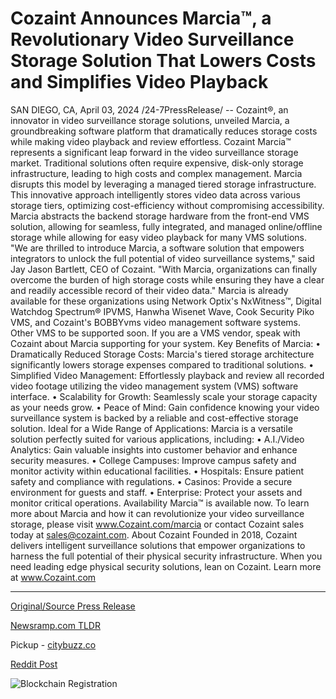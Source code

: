 # Cozaint Announces Marcia™, a Revolutionary Video Surveillance Storage Solution That Lowers Costs and Simplifies Video Playback

SAN DIEGO, CA, April 03, 2024 /24-7PressRelease/ -- Cozaint®, an innovator in video surveillance storage solutions, unveiled Marcia, a groundbreaking software platform that dramatically reduces storage costs while making video playback and review effortless.  Cozaint Marcia™ represents a significant leap forward in the video surveillance storage market. Traditional solutions often require expensive, disk-only storage infrastructure, leading to high costs and complex management. Marcia disrupts this model by leveraging a managed tiered storage infrastructure.   This innovative approach intelligently stores video data across various storage tiers, optimizing cost-efficiency without compromising accessibility. Marcia abstracts the backend storage hardware from the front-end VMS solution, allowing for seamless, fully integrated, and managed online/offline storage while allowing for easy video playback for many VMS solutions.  "We are thrilled to introduce Marcia, a software solution that empowers integrators to unlock the full potential of video surveillance systems," said Jay Jason Bartlett, CEO of Cozaint. "With Marcia, organizations can finally overcome the burden of high storage costs while ensuring they have a clear and readily accessible record of their video data."  Marcia is already available for these organizations using Network Optix's NxWitness™, Digital Watchdog Spectrum® IPVMS, Hanwha Wisenet Wave, Cook Security Piko VMS, and Cozaint's BOBBYvms video management software systems. Other VMS to be supported soon. If you are a VMS vendor, speak with Cozaint about Marcia supporting for your system.  Key Benefits of Marcia: •	Dramatically Reduced Storage Costs: Marcia's tiered storage architecture significantly lowers storage expenses compared to traditional solutions. •	Simplified Video Management: Effortlessly playback and review all recorded video footage utilizing the video management system (VMS) software interface. •	Scalability for Growth: Seamlessly scale your storage capacity as your needs grow. •	Peace of Mind: Gain confidence knowing your video surveillance system is backed by a reliable and cost-effective storage solution.  Ideal for a Wide Range of Applications: Marcia is a versatile solution perfectly suited for various applications, including: •	A.I./Video Analytics: Gain valuable insights into customer behavior and enhance security measures. •	College Campuses: Improve campus safety and monitor activity within educational facilities. •	Hospitals: Ensure patient safety and compliance with regulations. •	Casinos: Provide a secure environment for guests and staff. •	Enterprise: Protect your assets and monitor critical operations.  Availability Marcia™ is available now. To learn more about Marcia and how it can revolutionize your video surveillance storage, please visit www.Cozaint.com/marcia or contact Cozaint sales today at sales@cozaint.com.  About Cozaint Founded in 2018, Cozaint delivers intelligent surveillance solutions that empower organizations to harness the full potential of their physical security infrastructure. When you need leading edge physical security solutions, lean on Cozaint. Learn more at www.Cozaint.com 

---

[Original/Source Press Release](https://www.24-7pressrelease.com/press-release/509768/cozaint-announces-marcia-a-revolutionary-video-surveillance-storage-solution-that-lowers-costs-and-simplifies-video-playback)
                    

[Newsramp.com TLDR](https://newsramp.com/curated-news/cozaint-unveils-marcia-revolutionary-video-surveillance-storage-solution/4c1ded7e9b30f3e42192c70e92bb7fe4) 


Pickup - [citybuzz.co](https://citybuzz.co/2024/04/03/cozaint-unveils-marcia-a-cost-effective-video-surveillance-storage-solution)
 



[Reddit Post](https://www.reddit.com/r/GamingNewsRamp/comments/1bumdpt/cozaint_unveils_marcia_revolutionary_video/) 



![Blockchain Registration](https://cdn.newsramp.app/24-7PressRelease/qrcode/244/3/zealppr7.webp)